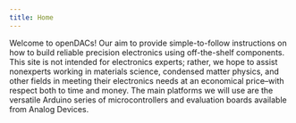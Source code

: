 ```yaml
---
title: Home
---
```


Welcome to openDACs! Our aim to provide simple-to-follow instructions on how to build reliable precision electronics using off-the-shelf components. This site is not intended for electronics experts; rather, we hope to assist nonexperts working in materials science, condensed matter physics, and other fields in meeting their electronics needs at an economical price–with respect both to time and money. The main platforms we will use are the versatile Arduino series of microcontrollers and evaluation boards available from Analog Devices.

